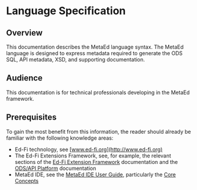 # Language Specification

## Overview

This documentation describes the MetaEd language syntax. The MetaEd language is
designed to express metadata required to generate the ODS SQL, API metadata,
XSD, and supporting documentation.

## Audience

This documentation is for technical professionals developing in the MetaEd
framework.

## Prerequisites

To gain the most benefit from this information, the reader should already be
familiar with the following knowledge areas:

* Ed-Fi technology, see [www.ed-fi.org](http://www.ed-fi.org)
* The Ed-Fi Extensions Framework, see, for example, the relevant sections of
  the [Ed-Fi Extension Framework](docs/reference/1-data-exchange/extensions-framework/readme.md)
  documentation and the [ODS/API Platform](../../ods-api-platform.mdx) documentation
* MetaEd IDE, see the [MetaEd IDE User
    Guide](../ide-user-guide/readme.md), particularly the [Core
    Concepts](../ide-user-guide/core-concepts.md)
